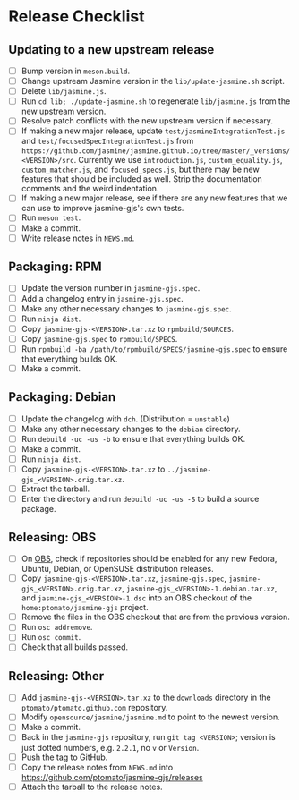# Release Checklist #

## Updating to a new upstream release ##

- [ ] Bump version in `meson.build`.
- [ ] Change upstream Jasmine version in the `lib/update-jasmine.sh` script.
- [ ] Delete `lib/jasmine.js`.
- [ ] Run `cd lib; ./update-jasmine.sh` to regenerate `lib/jasmine.js` from the new upstream version.
- [ ] Resolve patch conflicts with the new upstream version if necessary.
- [ ] If making a new major release, update `test/jasmineIntegrationTest.js` and `test/focusedSpecIntegrationTest.js` from `https://github.com/jasmine/jasmine.github.io/tree/master/_versions/<VERSION>/src`.
      Currently we use `introduction.js`, `custom_equality.js`, `custom_matcher.js`, and `focused_specs.js`, but there may be new features that should be included as well.
      Strip the documentation comments and the weird indentation.
- [ ] If making a new major release, see if there are any new features that we can use to improve jasmine-gjs's own tests.
- [ ] Run `meson test`.
- [ ] Make a commit.
- [ ] Write release notes in `NEWS.md`.

## Packaging: RPM ##

- [ ] Update the version number in `jasmine-gjs.spec`.
- [ ] Add a changelog entry in `jasmine-gjs.spec`.
- [ ] Make any other necessary changes to `jasmine-gjs.spec`.
- [ ] Run `ninja dist`.
- [ ] Copy `jasmine-gjs-<VERSION>.tar.xz` to `rpmbuild/SOURCES`.
- [ ] Copy `jasmine-gjs.spec` to `rpmbuild/SPECS`.
- [ ] Run `rpmbuild -ba /path/to/rpmbuild/SPECS/jasmine-gjs.spec` to ensure that everything builds OK.
- [ ] Make a commit.

## Packaging: Debian ##

- [ ] Update the changelog with `dch`. (Distribution = `unstable`)
- [ ] Make any other necessary changes to the `debian` directory.
- [ ] Run `debuild -uc -us -b` to ensure that everything builds OK.
- [ ] Make a commit.
- [ ] Run `ninja dist`.
- [ ] Copy `jasmine-gjs-<VERSION>.tar.xz` to `../jasmine-gjs_<VERSION>.orig.tar.xz`.
- [ ] Extract the tarball.
- [ ] Enter the directory and run `debuild -uc -us -S` to build a source package.

## Releasing: OBS ##

- [ ] On [OBS](https://build.opensuse.org/project/repositories/home:ptomato), check if repositories should be enabled for any new Fedora, Ubuntu, Debian, or OpenSUSE distribution releases.
- [ ] Copy `jasmine-gjs-<VERSION>.tar.xz`, `jasmine-gjs.spec`, `jasmine-gjs_<VERSION>.orig.tar.xz`, `jasmine-gjs_<VERSION>-1.debian.tar.xz`, and `jasmine-gjs_<VERSION>-1.dsc` into an OBS checkout of the `home:ptomato/jasmine-gjs` project.
- [ ] Remove the files in the OBS checkout that are from the previous version.
- [ ] Run `osc addremove`.
- [ ] Run `osc commit`.
- [ ] Check that all builds passed.

## Releasing: Other ##

- [ ] Add `jasmine-gjs-<VERSION>.tar.xz` to the `downloads` directory in the `ptomato/ptomato.github.com` repository.
- [ ] Modify `opensource/jasmine/jasmine.md` to point to the newest version.
- [ ] Make a commit.
- [ ] Back in the `jasmine-gjs` repository, run `git tag <VERSION>`; version is just dotted numbers, e.g. `2.2.1`, no `v` or `Version`.
- [ ] Push the tag to GitHub.
- [ ] Copy the release notes from `NEWS.md` into https://github.com/ptomato/jasmine-gjs/releases
- [ ] Attach the tarball to the release notes.

